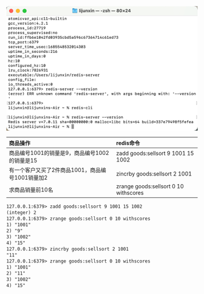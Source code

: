 ![](redis安装成功查看版本号.png)


| 商品操作                          | redis命令                               |
|:------------------------------|:--------------------------------------|
| 商品编号1001的销量是9，商品编号1002的销量是15  | zadd goods:sellsort 9 1001 15 1002    |
| 有一个客户又买了2件商品1001，商品编号1001销量加2 | zincrby goods:sellsort 2 1001         |
| 求商品销量前10名                     | zrange goods:sellsort 0 10 withscores |

```
127.0.0.1:6379> zadd goods:sellsort 9 1001 15 1002
(integer) 2
127.0.0.1:6379> zrange goods:sellsort 0 10 withscores
1) "1001"
2) "9"
3) "1002"
4) "15"
127.0.0.1:6379> zincrby goods:sellsort 2 1001
"11"
127.0.0.1:6379> zrange goods:sellsort 0 10 withscores
1) "1001"
2) "11"
3) "1002"
4) "15"
```


